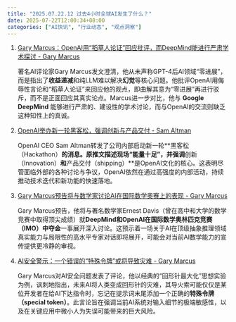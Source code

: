 ```yaml
---
title: "2025.07.22.12 过去4小时全球AI发生了什么？"
date: 2025-07-22T12:00:34+08:00
categories: ["AI快讯", "行业动态", "观点洞察"]
---
```


1. [Gary Marcus：OpenAI用“稻草人论证”回应批评，而DeepMind能进行严肃学术探讨 - Gary Marcus](https://x.com/GaryMarcus/status/1947495667829772330)

   著名AI评论家Gary Marcus发文澄清，他从未声称GPT-4后AI领域“零进展”，而是指出了**收益递减**和纯LLM难以解决**幻觉**等核心问题。他批评OpenAI用侮辱性言论和“稻草人论证”来回应他的观点，即曲解其意为“零进展”再进行驳斥，而不是正面回应其真实论点。Marcus进一步对比，他与 **Google DeepMind** 能够进行严肃的、建设性的学术讨论，而与OpenAI的交流则缺乏这种知性上的真诚。


2. [OpenAI举办新一轮黑客松，强调创新与产品交付 - Sam Altman](https://x.com/sama/status/1947486404600356989)

   OpenAI CEO Sam Altman转发了公司内部启动新一轮**黑客松（Hackathon）**的消息。原推文描述现场“能量十足”，并强调**创新（Innovation）**和**产品交付（shipping）**是OpenAI文化的核心。这表明尽管面临外部的各种讨论与争议，OpenAI依然在通过高强度的内部活动，持续推动技术迭代和新功能的快速落地。


3. [Gary Marcus预告将与数学家讨论AI在国际数学奥赛上的表现 - Gary Marcus](https://x.com/GaryMarcus/status/1947491155740135634)

   Gary Marcus预告，他将与著名数学家Ernest Davis（曾在高中和大学的数学竞赛中取得顶尖成绩）就**DeepMind和OpenAI在国际数学奥林匹克竞赛（IMO）中夺金**一事展开深入讨论。这预示着一场关于AI在顶级抽象推理领域真实能力与局限性的高水平专家对话即将展开，可能会对当前AI数学能力的宣传提供更冷静的审视。


4. [AI安全警示：一个错误的“特殊令牌”或将导致灾难 - Gary Marcus](https://x.com/GaryMarcus/status/1947480358515364253)

   Gary Marcus对AI安全问题发表了评论，他以经典的“回形针最大化”思想实验为例，讽刺地指出，未来AI将人类变成回形针的灾难，其导火索可能仅仅是某位开发者在给AI下达指令时，忘记在提示词末尾添加一个正确的**特殊令牌（special token）**。此言论旨在强调当前AI系统对输入细节的极端敏感性，以及在关键应用中微小人为失误可能带来的巨大风险。